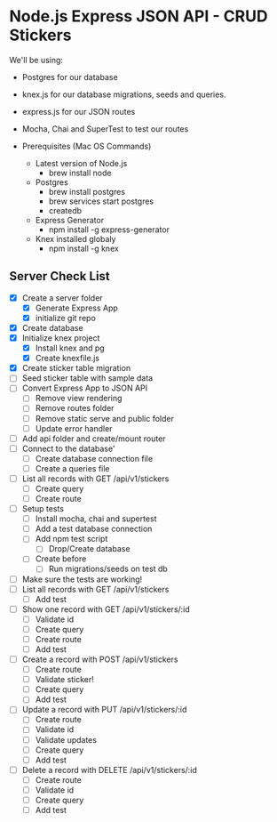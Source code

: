 # Node.js Express JSON API - CRUD Stickers

We'll be using:
* Postgres for our database
* knex.js for our database migrations, seeds and queries.
* express.js for our JSON routes
* Mocha, Chai and SuperTest to test our routes

* Prerequisites (Mac OS Commands)
  * Latest version of Node.js
    * brew install node
  * Postgres
    * brew install postgres
    * brew services start postgres
    * createdb
  * Express Generator
    * npm install -g express-generator
  * Knex installed globaly
    * npm install -g knex

## Server Check List
* [x] Create a server folder
  * [x] Generate Express App
  * [x] initialize git repo
* [x] Create database
* [x] Initialize knex project
  * [x] Install knex and pg
  * [x] Create knexfile.js
* [x] Create sticker table migration
* [ ] Seed sticker table with sample data
* [ ] Convert Express App to JSON API
  * [ ] Remove view rendering
  * [ ] Remove routes folder
  * [ ] Remove static serve and public folder
  * [ ] Update error handler
* [ ] Add api folder and create/mount router
* [ ] Connect to the database'
  * [ ] Create database connection file
  * [ ] Create a queries file
* [ ] List all records with GET /api/v1/stickers
  * [ ] Create query
  * [ ] Create route
* [ ] Setup tests
  * [ ] Install mocha, chai and supertest
  * [ ] Add a test database connection
  * [ ] Add npm test script
    * [ ] Drop/Create database
  * [ ] Create before
    * [ ] Run migrations/seeds on test db
* [ ] Make sure the tests are working!
* [ ] List all records with GET /api/v1/stickers
    * [ ] Add test
* [ ] Show one record with GET /api/v1/stickers/:id
  * [ ] Validate id
  * [ ] Create query
  * [ ] Create route
  * [ ] Add test
* [ ] Create a record with POST /api/v1/stickers
  * [ ] Create route
  * [ ] Validate sticker!
  * [ ] Create query
  * [ ] Add test
* [ ] Update a record with PUT /api/v1/stickers/:id
  * [ ] Create route
  * [ ] Validate id
  * [ ] Validate updates
  * [ ] Create query
  * [ ] Add test
* [ ] Delete a record with DELETE /api/v1/stickers/:id
  * [ ] Create route
  * [ ] Validate id
  * [ ] Create query
  * [ ] Add test